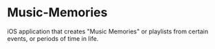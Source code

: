 # Music-Memories
iOS application that creates "Music Memories" or playlists from certain events, or periods of time in life.
